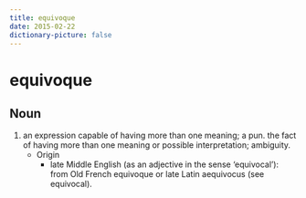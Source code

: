 ```yaml
---
title: equivoque
date: 2015-02-22
dictionary-picture: false
---
```


# equivoque

## Noun
1. an expression capable of having more than one meaning; a pun.
the fact of having more than one meaning or possible interpretation; ambiguity.
	- Origin
		- late Middle English (as an adjective in the sense ‘equivocal’): from Old French equivoque or late Latin aequivocus (see equivocal).
